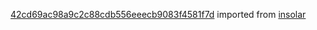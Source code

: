 [42cd69ac98a9c2c88cdb556eeecb9083f4581f7d](https://github.com/insolar/insolar/commit/42cd69ac98a9c2c88cdb556eeecb9083f4581f7d) imported from [insolar](https://github.com/insolar/insolar)
